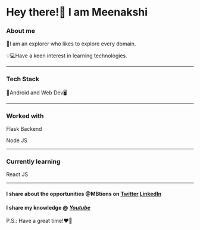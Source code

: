 <h1> Hey there!👋 I am <strong>Meenakshi</strong> </h1>

<h3>About me</h3>
  <p>🙌I am an explorer who likes to explore every domain.</p>
  <p>💡💻Have a keen interest in learning technologies.</p>

<hr>
<h3>Tech Stack</h3>
  <p>📱Android and Web Dev🖥</p>
 
<hr>
<h3>Worked with</h3>
  <p><i class="fa fa-database" aria-hidden="true"></i>Flask Backend</p>
  <p><i class="fab fa-node-js"></i>Node JS</p>

<hr>
<h3>Currently learning</h3>
   <p><i class="fab fa-react"></i>React JS</p>

<hr>
<h4>I share about the opportunities @MBtions on <i class="fab fa-twitter"></i><a target="_blank" href="https://twitter.com/MBtions">Twitter</a> <i class="fab fa-linkedin"></i><a href="https://linkedin.com/in/mbtions" target="_blank">LinkedIn</a></h4>
<h4>I share my knowledge @ <i class="fab fa-youtube"><a href="https://www.youtube.com/channel/UCXk7e710P2K1AkxbWfny_Pw" target="_blank">Youtube</a></i></h4>

<p>P.S.: Have a great time!❤💜</p>
